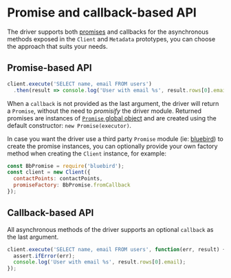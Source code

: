 # Promise and callback-based API

The driver supports both [promises][promise] and callbacks for the asynchronous methods exposed in the `Client` and
`Metadata` prototypes, you can choose the approach that suits your needs.

## Promise-based API

```javascript
client.execute('SELECT name, email FROM users')
  .then(result => console.log('User with email %s', result.rows[0].email));
```

When a `callback` is not provided as the last argument, the driver will return a `Promise`, without the need to 
_promisify_ the driver module. Returned promises are instances of [`Promise` global object][promise] and are created
using the default constructor: `new Promise(executor)`.

In case you want the driver use a third party `Promise` module (ie: [bluebird][bluebird]) to create the promise
instances, you can optionally provide your own factory method when creating the `Client` instance, for example:

```javascript
const BbPromise = require('bluebird');
const client = new Client({
  contactPoints: contactPoints,
  promiseFactory: BbPromise.fromCallback
});
```

## Callback-based API

All asynchronous methods of the driver supports an optional `callback` as the last argument.

```javascript
client.execute('SELECT name, email FROM users', function(err, result) {
  assert.ifError(err);
  console.log('User with email %s', result.rows[0].email);
});
```

[promise]: https://developer.mozilla.org/en/docs/Web/JavaScript/Reference/Global_Objects/Promise
[bluebird]: http://bluebirdjs.com/